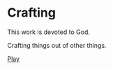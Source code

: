 # Crafting

This work is devoted to God.

Crafting things out of other things.

[Play](https://sanjosolutions.github.io/crafting/)
